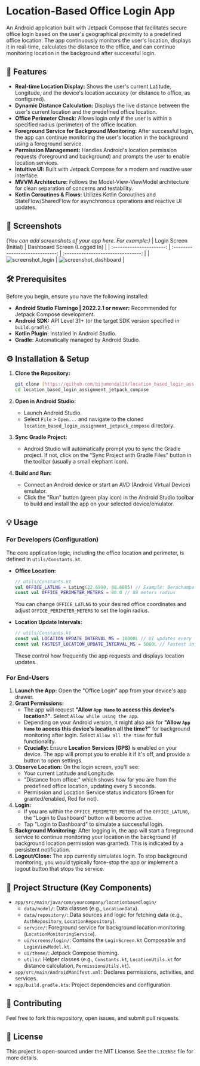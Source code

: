 # Location-Based Office Login App

An Android application built with Jetpack Compose that facilitates secure office login based on the user's geographical proximity to a predefined office location. The app continuously monitors the user's location, displays it in real-time, calculates the distance to the office, and can continue monitoring location in the background after successful login.

## 🚀 Features

* **Real-time Location Display:** Shows the user's current Latitude, Longitude, and the device's location accuracy (or distance to office, as configured).
* **Dynamic Distance Calculation:** Displays the live distance between the user's current location and the predefined office location.
* **Office Perimeter Check:** Allows login only if the user is within a specified radius (perimeter) of the office location.
* **Foreground Service for Background Monitoring:** After successful login, the app can continue monitoring the user's location in the background using a foreground service.
* **Permission Management:** Handles Android's location permission requests (foreground and background) and prompts the user to enable location services.
* **Intuitive UI:** Built with Jetpack Compose for a modern and reactive user interface.
* **MVVM Architecture:** Follows the Model-View-ViewModel architecture for clean separation of concerns and testability.
* **Kotlin Coroutines & Flows:** Utilizes Kotlin Coroutines and StateFlow/SharedFlow for asynchronous operations and reactive UI updates.

## 📸 Screenshots

*(You can add screenshots of your app here. For example:)*
| Login Screen (Initial) | Dashboard Screen (Logged In)  |
| :----------------------: | :-----------------------------: | :--------------------------------: |
| ![screenshot_login](screenshots/screenshot_login.png) | ![screenshot_dashboard](screenshots/screenshot_dashboard.png) |

## 🛠️ Prerequisites

Before you begin, ensure you have the following installed:

* **Android Studio Flamingo | 2022.2.1 or newer:** Recommended for Jetpack Compose development.
* **Android SDK:** API Level 31+ (or the target SDK version specified in `build.gradle`).
* **Kotlin Plugin:** Installed in Android Studio.
* **Gradle:** Automatically managed by Android Studio.

## ⚙️ Installation & Setup

1.  **Clone the Repository:**
    ```bash
    git clone [https://github.com/bijumondal18/location_based_login_assignment_jetpack_compose.git](https://github.com/bijumondal18/location_based_login_assignment_jetpack_compose.git)
    cd location_based_login_assignment_jetpack_compose
    ```

2.  **Open in Android Studio:**
    * Launch Android Studio.
    * Select `File` > `Open...` and navigate to the cloned `location_based_login_assignment_jetpack_compose` directory.

3.  **Sync Gradle Project:**
    * Android Studio will automatically prompt you to sync the Gradle project. If not, click on the "Sync Project with Gradle Files" button in the toolbar (usually a small elephant icon).

4.  **Build and Run:**
    * Connect an Android device or start an AVD (Android Virtual Device) emulator.
    * Click the "Run" button (green play icon) in the Android Studio toolbar to build and install the app on your selected device/emulator.

## 💡 Usage

### For Developers (Configuration)

The core application logic, including the office location and perimeter, is defined in `utils/Constants.kt`.

* **Office Location:**
    ```kotlin
    // utils/Constants.kt
    val OFFICE_LATLNG = LatLng(22.6990, 88.6885) // Example: Berachampa coordinates
    const val OFFICE_PERIMETER_METERS = 80.0 // 80 meters radius
    ```
    You can change `OFFICE_LATLNG` to your desired office coordinates and adjust `OFFICE_PERIMETER_METERS` to set the login radius.

* **Location Update Intervals:**
    ```kotlin
    // utils/Constants.kt
    const val LOCATION_UPDATE_INTERVAL_MS = 10000L // UI updates every 10 seconds
    const val FASTEST_LOCATION_UPDATE_INTERVAL_MS = 5000L // Fastest interval for updates every 5 seconds
    ```
    These control how frequently the app requests and displays location updates.

### For End-Users

1.  **Launch the App:** Open the "Office Login" app from your device's app drawer.
2.  **Grant Permissions:**
    * The app will request **"Allow `App Name` to access this device's location?"**. Select `Allow while using the app`.
    * Depending on your Android version, it might also ask for **"Allow `App Name` to access this device's location all the time?"** for background monitoring after login. Select `Allow all the time` for full functionality.
    * **Crucially:** Ensure **Location Services (GPS)** is enabled on your device. The app will prompt you to enable it if it's off, and provide a button to open settings.
3.  **Observe Location:** On the login screen, you'll see:
    * Your current Latitude and Longitude.
    * "Distance from office:" which shows how far you are from the predefined office location, updating every 5 seconds.
    * Permission and Location Service status indicators (Green for granted/enabled, Red for not).
4.  **Login:**
    * If you are within the `OFFICE_PERIMETER_METERS` of the `OFFICE_LATLNG`, the "Login to Dashboard" button will become active.
    * Tap "Login to Dashboard" to simulate a successful login.
5.  **Background Monitoring:** After logging in, the app will start a foreground service to continue monitoring your location in the background (if background location permission was granted). This is indicated by a persistent notification.
6.  **Logout/Close:** The app currently simulates login. To stop background monitoring, you would typically force-stop the app or implement a logout button that stops the service.

## 📂 Project Structure (Key Components)

* `app/src/main/java/com/yourcompany/locationbasedlogin/`
    * `data/model/`: Data classes (e.g., `LocationData`).
    * `data/repository/`: Data sources and logic for fetching data (e.g., `AuthRepository`, `LocationRepository`).
    * `service/`: Foreground service for background location monitoring (`LocationMonitoringService`).
    * `ui/screens/login/`: Contains the `LoginScreen.kt` Composable and `LoginViewModel.kt`.
    * `ui/theme/`: Jetpack Compose theming.
    * `utils/`: Helper classes (e.g., `Constants.kt`, `LocationUtils.kt` for distance calculation, `PermissionsUtils.kt`).
* `app/src/main/AndroidManifest.xml`: Declares permissions, activities, and services.
* `app/build.gradle.kts`: Project dependencies and configuration.

## 🤝 Contributing

Feel free to fork this repository, open issues, and submit pull requests.

## 📄 License

This project is open-sourced under the MIT License. See the `LICENSE` file for more details.

